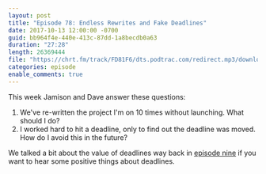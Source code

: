 ```yaml
---
layout: post
title: "Episode 78: Endless Rewrites and Fake Deadlines"
date: 2017-10-13 12:00:00 -0700
guid: bb964f4e-440e-413c-87dd-1a8becdb0a63
duration: "27:28"
length: 26369444
file: "https://chrt.fm/track/FD81F6/dts.podtrac.com/redirect.mp3/download.softskills.audio/sse-078.mp3"
categories: episode
enable_comments: true
---
```


This week Jamison and Dave answer these questions:

1. We've re-written the project I'm on 10 times without launching. What should I do?
2. I worked hard to hit a deadline, only to find out the deadline was moved. How do I avoid this in the future?

We talked a bit about the value of deadlines way back in [episode nine](https://softskills.audio/2016/05/02/episode-9-deadlines-and-titles/) if you want to hear some positive things about deadlines.

